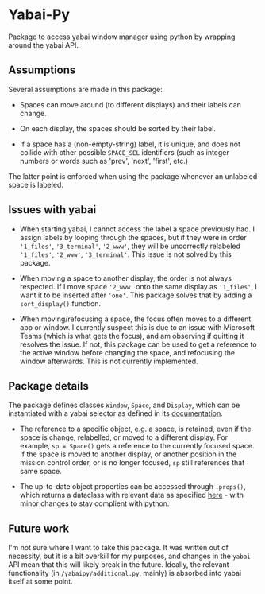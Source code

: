# Yabai-Py

Package to access yabai window manager using python by wrapping around the yabai API.

## Assumptions

Several assumptions are made in this package:

- Spaces can move around (to different displays) and their labels can change.

- On each display, the spaces should be sorted by their label.

- If a space has a (non-empty-string) label, it is unique, and does not collide with other possible `SPACE_SEL` identifiers (such as integer numbers or words such as 'prev', 'next', 'first', etc.)

The latter point is enforced when using the package whenever an unlabeled space is labeled.

## Issues with yabai

- When starting yabai, I cannot access the label a space previously had. I assign labels by looping through the spaces, but if they were in order `'1_files'`, `'3_terminal'`, `'2_www'`, they will be uncorrectly relabeled `'1_files'`, `'2_www'`, `'3_terminal'`. This issue is not solved by this package.

- When moving a space to another display, the order is not always respected. If I move space `'2_www'` onto the same display as `'1_files'`, I want it to be inserted after `'one'`. This package solves that by adding a `sort_display()` function.

- When moving/refocusing a space, the focus often moves to a different app or window. I currently suspect this is due to an issue with Microsoft Teams (which is what gets the focus), and am observing if quitting it resolves the issue. If not, this package can be used to get a reference to the active window before changing the space, and refocusing the window afterwards. This is not currently implemented.

## Package details

The package defines classes `Window`, `Space`, and `Display`, which can be instantiated with a yabai selector as defined in its [documentation](https://github.com/koekeishiya/yabai/blob/master/doc/yabai.asciidoc#5-definitions).

- The reference to a specific object, e.g. a space, is retained, even if the space is change, relabelled, or moved to a different display. For example, `sp = Space()` gets a reference to the currently focused space. If the space is moved to another display, or another position in the mission control order, or is no longer focused, `sp` still references that same space.

- The up-to-date object properties can be accessed through `.props()`, which returns a dataclass with relevant data as specified [here](https://github.com/koekeishiya/yabai/blob/master/doc/yabai.asciidoc#654-dataformat) - with minor changes to stay complient with python.

## Future work

I'm not sure where I want to take this package. It was written out of necessity, but it is a bit overkill for my purposes, and changes in the `yabai` API mean that this will likely break in the future. Ideally, the relevant functionality (in `/yabaipy/additional.py`, mainly) is absorbed into yabai itself at some point.

